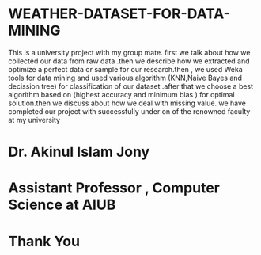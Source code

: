 # WEATHER-DATASET-FOR-DATA-MINING
This is a university project with my group mate.
first we talk about how we collected our data from raw data .then we describe how we extracted and optimize a perfect data or sample for our research.then ,
we used Weka tools for data mining and used various algorithm (KNN,Naive Bayes and decission tree) for classification  of our dataset .after that we  choose a best algorithm based on (highest accuracy and minimum bias ) for optimal solution.then we discuss about how we deal with missing value.
we have  completed  our project with successfully under on of the renowned faculty at my university

# Dr. Akinul Islam Jony
 # Assistant Professor , Computer Science at AIUB

# Thank You
